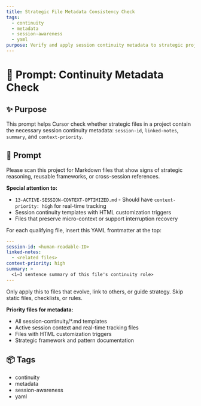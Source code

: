 ```yaml
---
title: Strategic File Metadata Consistency Check
tags:
  - continuity
  - metadata
  - session-awareness
  - yaml
purpose: Verify and apply session continuity metadata to strategic project files
---
```


# 📄 Prompt: Continuity Metadata Check

## ✨ Purpose
This prompt helps Cursor check whether strategic files in a project contain the necessary session continuity metadata: `session-id`, `linked-notes`, `summary`, and `context-priority`.

## 🧠 Prompt

Please scan this project for Markdown files that show signs of strategic reasoning, reusable frameworks, or cross-session references.

**Special attention to:**
* `13-ACTIVE-SESSION-CONTEXT-OPTIMIZED.md` - Should have `context-priority: high` for real-time tracking
* Session continuity templates with HTML customization triggers
* Files that preserve micro-context or support interruption recovery

For each qualifying file, insert this YAML frontmatter at the top:

```yaml
---
session-id: <human-readable-ID>
linked-notes:
  - <related files>
context-priority: high
summary: >
  <1–3 sentence summary of this file's continuity role>
---
```

Only apply this to files that evolve, link to others, or guide strategy. Skip static files, checklists, or rules.

**Priority files for metadata:**
* All session-continuity/*.md templates
* Active session context and real-time tracking files  
* Files with HTML customization triggers
* Strategic framework and pattern documentation

## 📦 Tags
- continuity
- metadata
- session-awareness
- yaml